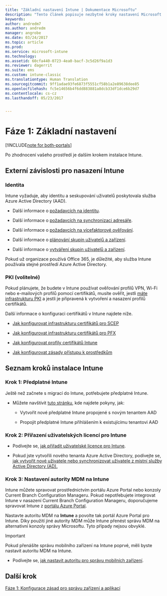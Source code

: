 ```yaml
---
title: "Základní nastavení Intune | Dokumentace Microsoftu"
description: "Tento článek popisuje nezbytné kroky nastavení Microsoft Intune."
keywords: 
author: andredm7
ms.author: andredm
manager: angrobe
ms.date: 03/24/2017
ms.topic: article
ms.prod: 
ms.service: microsoft-intune
ms.technology: 
ms.assetid: 60cfa440-0723-4ea0-bacf-3c5d26f9a1d3
ms.reviewer: dagerrit
ms.suite: ems
ms.custom: intune-classic
ms.translationtype: Human Translation
ms.sourcegitcommit: 9ff1adae93fe6873f5551cf58b1a2e89638dee85
ms.openlocfilehash: fc5e14656b4f6dd883881a8dcb33df1dce6b29d7
ms.contentlocale: cs-cz
ms.lasthandoff: 05/23/2017


---
```


# <a name="phase-1-basic-setup"></a>Fáze 1: Základní nastavení

[!INCLUDE[note for both-portals](../includes/note-for-both-portals.md)]

Po zhodnocení vašeho prostředí je dalším krokem instalace Intune.

## <a name="external-dependencies-for-an-intune-deployment"></a>Externí závislosti pro nasazení Intune

### <a name="identity"></a>Identita

Intune vyžaduje, aby identitu a seskupování uživatelů poskytovala služba Azure Active Directory (AAD).

-   Další informace o [požadavcích na identitu](https://docs.microsoft.com/active-directory/active-directory-hybrid-identity-design-considerations-overview#design-considerations-overview).

-   Další informace o [požadavcích na synchronizaci adresáře](https://docs.microsoft.com/active-directory/active-directory-hybrid-identity-design-considerations-directory-sync-requirements).

-   Další informace o [požadavcích na vícefaktorové ověřování](https://docs.microsoft.com/active-directory/active-directory-hybrid-identity-design-considerations-multifactor-auth-requirements).

-   Další informace o [plánování skupin uživatelů a zařízení](/intune-classic/deploy-use/plan-your-user-and-device-groups).

-   Další informace o [vytváření skupin uživatelů a zařízení](/intune-classic/deploy-use/use-groups-to-manage-users-and-devices-with-microsoft-intune).

Pokud už organizace používá Office 365, je důležité, aby služba Intune používala stejné prostředí Azure Active Directory.

### <a name="pki-optional"></a>PKI (volitelné)

Pokud plánujete, že budete v Intune používat ověřování profilů VPN, Wi-Fi nebo e-mailových profilů pomocí certifikátů, musíte ověřit, jestli [máte infrastrukturu PKI](/intune-classic/deploy-use/secure-resource-access-with-certificate-profiles) a jestli je připravená k vytvoření a nasazení profilů certifikátů.

Další informace o konfiguraci certifikátů v Intune najdete níže.

-   [Jak konfigurovat infrastrukturu certifikátů pro SCEP](/intune-classic/deploy-use/configure-certificate-infrastructure-for-scep)

-   [Jak konfigurovat infrastrukturu certifikátů pro PFX](/intune-classic/deploy-use/configure-certificate-infrastructure-for-pfx)

-   [Jak konfigurovat profily certifikátů Intune](/intune-classic/deploy-use/configure-intune-certificate-profiles)

-   [Jak konfigurovat zásady přístupu k prostředkům](/intune-classic/deploy-use/enable-access-to-company-resources-with-microsoft-intune)

## <a name="task-list-for-an-intune-setup"></a>Seznam kroků instalace Intune

### <a name="task-1-intune-subscription"></a>Krok 1: Předplatné Intune

Ještě než začnete s migrací do Intune, potřebujete předplatné Intune.

-   Můžete navštívit [tuto stránku](https://portal.office.com/Signup/Signup.aspx?OfferId=40BE278A-DFD1-470a-9EF7-9F2596EA7FF9&dl=INTUNE_A&ali=1#0), kde najdete pokyny, jak:

    -   Vytvořit nové předplatné Intune propojené s novým tenantem AAD

    -   Propojit předplatné Intune přihlášením k existujícímu tenantovi AAD

### <a name="task-2-assign-intune-user-licenses"></a>Krok 2: Přiřazení uživatelských licencí pro Intune

-   Podívejte se, [jak přiřadit uživatelské licence pro Intune](/intune-classic/get-started/start-with-a-paid-subscription-to-microsoft-intune-step-4).

-   Pokud jste vytvořili nového tenanta Azure Active Directory, podívejte se, [jak vytvořit nové uživatele nebo synchronizovat uživatele z místní služby Active Directory (AD).](https://docs.microsoft.com/azure/active-directory/connect/active-directory-aadconnect)

### <a name="task-3-set-your-mdm-authority-to-intune"></a>Krok 3: Nastavení autority MDM na Intune

Intune můžete spravovat prostřednictvím portálu Azure Portal nebo konzoly Current Branch Configuration Manageru. Pokud nepotřebujete integrovat Intune v nasazení Current Branch Configuration Manageru, doporučujeme spravovat Intune z [portálu Azure Portal](https://portal.azure.com).

Nastavte autoritu MDM na **Intune** a povolte tak portál Azure Portal pro Intune. Díky použití jiné autority MDM může Intune přenést správu MDM na alternativní konzoly správy Microsoftu. Tyto případy nejsou obvyklé.

> [!IMPORTANT]
> Pokud přenášíte správu mobilního zařízení na Intune poprvé, měli byste nastavit autoritu MDM na Intune.

-   Podívejte se, [jak nastavit autoritu pro správu mobilních zařízení](/intune-classic/deploy-use/prerequisites-for-enrollment#step-2-set-mdm-authority).

## <a name="next-step"></a>Další krok

[Fáze 1: Konfigurace zásad pro správu zařízení a aplikací](/intune-classic/plan-design/migration-phase1-configure-device-and-app-management-policies)

